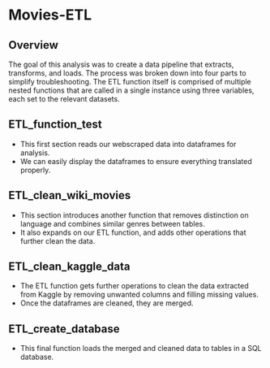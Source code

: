 # Movies-ETL
## Overview
The goal of this analysis was to create a data pipeline that extracts, transforms, and loads. The process was broken down into four parts to simplify troubleshooting. The ETL function itself is comprised of multiple nested functions that are called in a single instance using three variables, each set to the relevant datasets. 
## ETL_function_test
-	This first section reads our webscraped data into dataframes for analysis. 
-	We can easily display the dataframes to ensure everything translated properly.
## ETL_clean_wiki_movies
-	This section introduces another function that removes distinction on language and combines similar genres between tables.
-	It also expands on our ETL function, and adds other operations that further clean the data.
## ETL_clean_kaggle_data
-	The ETL function gets further operations to clean the data extracted from Kaggle by removing unwanted columns and filling missing values. 
-	Once the dataframes are cleaned, they are merged.
## ETL_create_database
-	This final function loads the merged and cleaned data to tables in a SQL database. 
